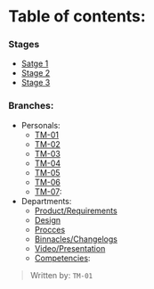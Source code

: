 # Table of contents:
 ### Stages
  - [Satge 1]
  - [Stage 2]
  - [Stage 3]
### Branches:
- Personals:
  - [TM-01]
  - [TM-02]
  - [TM-03]
  - [TM-04]
  - [TM-05]
  - [TM-06]
  - [TM-07]:
- Departments:
  - [Product/Requirements]
  - [Design]
  - [Procces]
  - [Binnacles/Changelogs]
  - [Video/Presentation]
  - [Competencies]:



[Satge 1]: https://github.com/Ozia112/Team-2-FSE-repo/tree/FIS-Project-Stage-1
[Stage 2]: https://github.com/Ozia112/Team-2-FSE-repo/tree/FIS-Project-Stage-2
[Stage 3]: https://github.com/Ozia112/Team-2-FSE-repo/tree/FIS-Project-Stage-3
[TM-01]: https://github.com/Ozia112/Team-2-FSE-repo/tree/TM-01-Branch
[TM-02]: https://github.com/Ozia112/Team-2-FSE-repo/tree/TM-02-Branch
[TM-03]: https://github.com/Ozia112/Team-2-FSE-repo/tree/TM-03-Branch
[TM-04]: https://github.com/Ozia112/Team-2-FSE-repo/tree/TM-04-Branch
[TM-05]: https://github.com/Ozia112/Team-2-FSE-repo/tree/TM-05-Branch
[TM-06]: https://github.com/Ozia112/Team-2-FSE-repo/tree/TM-06-Branch
[TM-07]: https://github.com/Ozia112/Team-2-FSE-repo/tree/TM-07-Branch
[Product/Requirements]: https://github.com/Ozia112/Team-2-FSE-repo/tree/department.Product/Requirements
[Design]: https://github.com/Ozia112/Team-2-FSE-repo/tree/department.Design
[Procces]: https://github.com/Ozia112/Team-2-FSE-repo/tree/department.Process
[Binnacles/Changelogs]: https://github.com/Ozia112/Team-2-FSE-repo/tree/department.Binnacle/Changelogs
[Video/Presentation]: https://github.com/Ozia112/Team-2-FSE-repo/tree/department.Video/presentation
[Competencies]: https://github.com/Ozia112/Team-2-FSE-repo/tree/department.Video/presentation

>Written by: ``TM-01``
